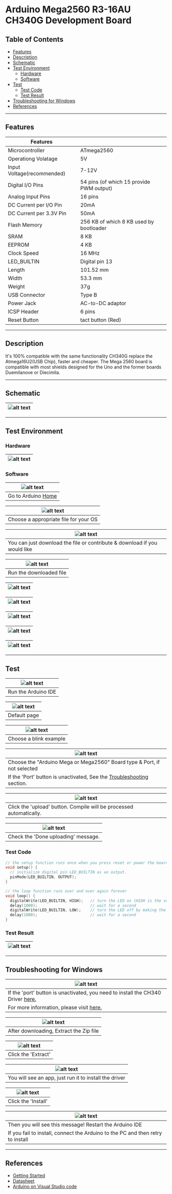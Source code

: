 # Arduino Mega2560 R3-16AU CH340G Development Board

## Table of Contents

-   [Features](#features)
-   [Description](#description)
-   [Schematic](#schematic)
-   [Test Environment](#test-environment)
    -   [Hardware](#hardware)
    -   [Software](#software)
-   [Test](#test)
    -   [Test Code](#test-code)
    -   [Test Result](#test-result)
-   [Troubleshooting for Windows](#troubleshooting-for-windows)
-   [References](#references)

---

## Features

| Features                   |                                          |
| -------------------------- | ---------------------------------------- |
| Microcontroller            | ATmega2560                               |
| Operationg Volatage        | 5V                                       |
| Input Voltage(recommended) | 7-12V                                    |
| Digital I/O Pins           | 54 pins (of which 15 provide PWM output) |
| Analog Input Pins          | 16 pins                                  |
| DC Current per I/O Pin     | 20mA                                     |
| DC Current per 3.3V Pin    | 50mA                                     |
| Flash Memory               | 256 KB of which 8 KB used by bootloader  |
| SRAM                       | 8 KB                                     |
| EEPROM                     | 4 KB                                     |
| Clock Speed                | 16 MHz                                   |
| LED_BUILTIN                | Digital pin 13                           |
| Length                     | 101.52 mm                                |
| Width                      | 53.3 mm                                  |
| Weight                     | 37g                                      |
| USB Connector              | Type B                                   |
| Power Jack                 | AC-to-DC adaptor                         |
| ICSP Header                | 6 pins                                   |
| Reset Button               | tact button (Red)                        |

---

## Description

It's 100% compatible with the same functionality
CH340G replace the Atmega16U2(USB Chip), faster and cheaper.
The Mega 2560 board is compatible with most shields designed for the Uno and the former boards Duemilanove or Diecimila.

---

## Schematic

| ![alt text](assets/Arduino-mega2560_R3-schematic.png 'Mega Schematic') |
| ---------------------------------------------------------------------- |

---

## Test Environment

### Hardware

| ![alt text](assets/arduino_mega.png 'Mega2560 R3') |
| -------------------------------------------------- |

### Software

| ![alt text](assets/software_1.png 'Mega2560 R3') |
| ------------------------------------------------ |
| Go to Arduino [Home](https://www.arduino.cc/)    |

| ![alt text](assets/software_2.png 'Mega2560 R3') |
| ------------------------------------------------ |
| Choose a appropriate file for your OS            |

| ![alt text](assets/software_3.png 'Mega2560 R3')                          |
| ------------------------------------------------------------------------- |
| You can just download the file or contribute & download if you would like |

| ![alt text](assets/software_4.png 'Mega2560 R3') |
| ------------------------------------------------ |
| Run the downloaded file                          |

| ![alt text](assets/software_5.png 'Mega2560 R3') |
| ------------------------------------------------ |

| ![alt text](assets/software_6.png 'Mega2560 R3') |
| ------------------------------------------------ |

| ![alt text](assets/software_7.png 'Mega2560 R3') |
| ------------------------------------------------ |

| ![alt text](assets/software_8.png 'Mega2560 R3') |
| ------------------------------------------------ |

| ![alt text](assets/software_9.png 'Mega2560 R3') |
| ------------------------------------------------ |

---

## Test

| ![alt text](assets/software_10.png 'Mega2560 R3') |
| ------------------------------------------------- |
| Run the Arduino IDE                               |

| ![alt text](assets/software_11.png 'Mega2560 R3') |
| ------------------------------------------------- |
| Default page                                      |

| ![alt text](assets/software_12.png 'Mega2560 R3') |
| ------------------------------------------------- |
| Choose a blink example                            |

| ![alt text](assets/software_13.png 'Mega2560 R3')                                         |
| ----------------------------------------------------------------------------------------- |
| Choose the "Arduino Mega or Mega2560" Board type & Port, if not selected                  |
| If the 'Port' button is unactivated, See the [Troubleshooting](#troubleshooting) section. |

| ![alt text](assets/software_14.png 'Mega2560 R3')                   |
| ------------------------------------------------------------------- |
| Click the 'upload' button. Compile will be processed automatically. |

| ![alt text](assets/software_15.png 'Mega2560 R3') |
| ------------------------------------------------- |
| Check the 'Done uploading' message.               |

### Test Code

```c++
// the setup function runs once when you press reset or power the board
void setup() {
  // initialize digital pin LED_BUILTIN as an output.
  pinMode(LED_BUILTIN, OUTPUT);
}

// the loop function runs over and over again forever
void loop() {
  digitalWrite(LED_BUILTIN, HIGH);   // turn the LED on (HIGH is the voltage level)
  delay(1000);                       // wait for a second
  digitalWrite(LED_BUILTIN, LOW);    // turn the LED off by making the voltage LOW
  delay(1000);                       // wait for a second
}
```

### Test Result

| ![alt text](assets/arduino_mega_blink.gif 'Mega2560 R3') |
| -------------------------------------------------------- |

---

## Troubleshooting for Windows

| ![alt text](assets/trouble_1.png 'Port blocked')                                            |
| ------------------------------------------------------------------------------------------- |
| If the 'port' button is unactivated, you need to install the CH340 Driver [here.](Drivers/) |
| For more information, please visit [here.](https://sparks.gogo.co.nz/ch340.html)            |

| ![alt text](assets/trouble_2.png 'Port blocked') |
| ------------------------------------------------ |
| After downloading, Extract the Zip file          |

| ![alt text](assets/trouble_3.png 'Port blocked') |
| ------------------------------------------------ |
| Click the 'Extract'                              |

| ![alt text](assets/trouble_4.png 'Port blocked')       |
| ------------------------------------------------------ |
| You will see an app, just run it to install the driver |

| ![alt text](assets/trouble_6.png 'Port blocked') |
| ------------------------------------------------ |
| Click the 'Install'                              |

| ![alt text](assets/trouble_7.png 'Port blocked')                                |
| ------------------------------------------------------------------------------- |
| Then you will see this message! Restart the Arduino IDE                         |
| If you fail to install, connect the Arduino to the PC and then retry to install |

---

## References

-   [Getting Started](https://www.arduino.cc/en/Guide/ArduinoMega2560)
-   [Datasheet](http://bit.ly/Arduino-Mega2560-datasheet)
-   [Arduino on Visual Studio code](https://maker.pro/arduino/tutorial/how-to-use-visual-studio-code-for-arduino)
